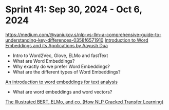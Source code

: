 <h1>Sprint 41: Sep 30, 2024 - Oct 6, 2024</h1>

https://medium.com/@vaniukov.s/nlp-vs-llm-a-comprehensive-guide-to-understanding-key-differences-0358f6571910
[Introduction to Word Embeddings and its Applications by Aayush Dua](https://medium.com/compassred-data-blog/introduction-to-word-embeddings-and-its-applications-8749fd1eb232)
- Intro to Word2Vec, Glove, ELMo and fastText
- What are Word Embeddings?
- Why exactly do we prefer Word Embeddings?
- What are the different types of Word Embeddings?

[An introduction to word embeddings for text analysis](https://www.shanelynn.ie/get-busy-with-word-embeddings-introduction/)
- What are word embeddings and word vectors?

[The Illustrated BERT, ELMo, and co. (How NLP Cracked Transfer Learning)](https://jalammar.github.io/illustrated-bert/)